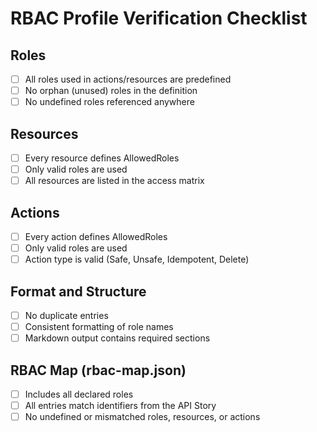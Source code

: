 # RBAC Profile Verification Checklist

## Roles
- [ ] All roles used in actions/resources are predefined
- [ ] No orphan (unused) roles in the definition
- [ ] No undefined roles referenced anywhere

## Resources
- [ ] Every resource defines AllowedRoles
- [ ] Only valid roles are used
- [ ] All resources are listed in the access matrix

## Actions
- [ ] Every action defines AllowedRoles
- [ ] Only valid roles are used
- [ ] Action type is valid (Safe, Unsafe, Idempotent, Delete)

## Format and Structure
- [ ] No duplicate entries
- [ ] Consistent formatting of role names
- [ ] Markdown output contains required sections

## RBAC Map (rbac-map.json)
- [ ] Includes all declared roles
- [ ] All entries match identifiers from the API Story
- [ ] No undefined or mismatched roles, resources, or actions